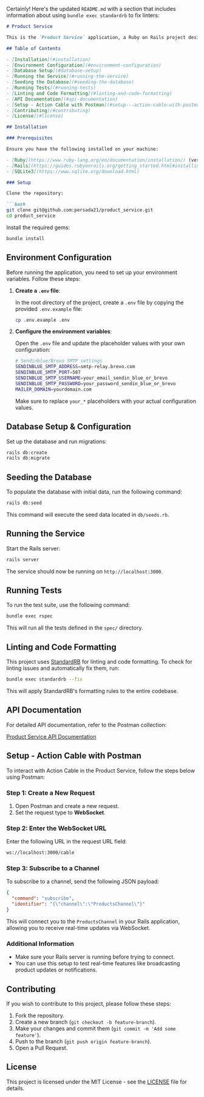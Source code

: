 Certainly! Here's the updated `README.md` with a section that includes information about using `bundle exec standardrb` to fix linters:

```markdown
# Product Service

This is the `Product Service` application, a Ruby on Rails project designed to manage product-related operations.

## Table of Contents

- [Installation](#installation)
- [Environment Configuration](#environment-configuration)
- [Database Setup](#database-setup)
- [Running the Service](#running-the-service)
- [Seeding the Database](#seeding-the-database)
- [Running Tests](#running-tests)
- [Linting and Code Formatting](#linting-and-code-formatting)
- [API Documentation](#api-documentation)
- [Setup - Action Cable with Postman](#setup---action-cable-with-postman)
- [Contributing](#contributing)
- [License](#license)

## Installation

### Prerequisites

Ensure you have the following installed on your machine:

- [Ruby](https://www.ruby-lang.org/en/documentation/installation/) (version 3.0.0 or higher)
- [Rails](https://guides.rubyonrails.org/getting_started.html#installing-rails) (version 6.0 or higher)
- [SQLite3](https://www.sqlite.org/download.html)

### Setup

Clone the repository:

```bash
git clone git@github.com:persada21/product_service.git
cd product_service
```

Install the required gems:

```bash
bundle install
```

## Environment Configuration

Before running the application, you need to set up your environment variables. Follow these steps:

1. **Create a `.env` file**:

   In the root directory of the project, create a `.env` file by copying the provided `.env.example` file:

   ```bash
   cp .env.example .env
   ```

2. **Configure the environment variables**:

   Open the `.env` file and update the placeholder values with your own configuration:

   ```bash
   # Sendinblue/Brevo SMTP settings
   SENDINBLUE_SMTP_ADDRESS=smtp-relay.brevo.com
   SENDINBLUE_SMTP_PORT=587
   SENDINBLUE_SMTP_USERNAME=your_email_sendin_blue_or_brevo
   SENDINBLUE_SMTP_PASSWORD=your_password_sendin_blue_or_brevo
   MAILER_DOMAIN=yourdomain.com
   ```

   Make sure to replace `your_*` placeholders with your actual configuration values.

## Database Setup & Configuration

Set up the database and run migrations:

```bash
rails db:create
rails db:migrate
```

## Seeding the Database

To populate the database with initial data, run the following command:

```bash
rails db:seed
```

This command will execute the seed data located in `db/seeds.rb`.

## Running the Service

Start the Rails server:

```bash
rails server
```

The service should now be running on `http://localhost:3000`.

## Running Tests

To run the test suite, use the following command:

```bash
bundle exec rspec
```

This will run all the tests defined in the `spec/` directory.

## Linting and Code Formatting

This project uses [StandardRB](https://github.com/testdouble/standard) for linting and code formatting. To check for linting issues and automatically fix them, run:

```bash
bundle exec standardrb --fix
```

This will apply StandardRB's formatting rules to the entire codebase.

## API Documentation

For detailed API documentation, refer to the Postman collection:

[Product Service API Documentation](https://documenter.getpostman.com/view/9243887/2sAXjM2qpd)

## Setup - Action Cable with Postman

To interact with Action Cable in the Product Service, follow the steps below using Postman:

### Step 1: Create a New Request

1. Open Postman and create a new request.
2. Set the request type to **WebSocket**.

### Step 2: Enter the WebSocket URL

Enter the following URL in the request URL field:

```bash
ws://localhost:3000/cable
```

### Step 3: Subscribe to a Channel

To subscribe to a channel, send the following JSON payload:

```json
{
  "command": "subscribe",
  "identifier": "{\"channel\":\"ProductsChannel\"}"
}
```

This will connect you to the `ProductsChannel` in your Rails application, allowing you to receive real-time updates via WebSocket.

### Additional Information

- Make sure your Rails server is running before trying to connect.
- You can use this setup to test real-time features like broadcasting product updates or notifications.

## Contributing

If you wish to contribute to this project, please follow these steps:

1. Fork the repository.
2. Create a new branch (`git checkout -b feature-branch`).
3. Make your changes and commit them (`git commit -m 'Add some feature'`).
4. Push to the branch (`git push origin feature-branch`).
5. Open a Pull Request.

## License

This project is licensed under the MIT License - see the [LICENSE](LICENSE) file for details.
```
